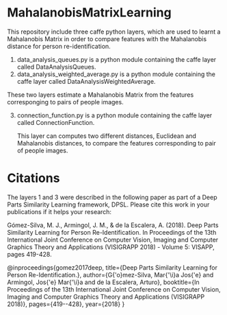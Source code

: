# MahalanobisMatrixLearning

This repository include three caffe python layers, which are used to learnt a Mahalanobis Matrix in order to compare features with the Mahalanobis distance for person re-identification.


1. data_analysis_queues.py is a python module containing the caffe layer called DataAnalysisQueues.
2. data_analysis_weighted_average.py is a python module containing the caffe layer called DataAnalysisWeightedAverage.

These two layers estimate a Mahalanobis Matrix from the features corresponging to pairs of people images.


3. connection_function.py is a python module containing the caffe layer called ConnectionFunction.
   
   This layer can computes two different distances, Euclidean and Mahalanobis distances, to compare the features corresponding    to pair of people images. 


# Citations

The layers 1 and 3 were described in the following paper as part of a Deep Parts Similarity Learning framework, DPSL. Please cite this work in your publications if it helps your research:

Gómez-Silva, M. J., Armingol, J. M., & de la Escalera, A. (2018). Deep Parts Similarity Learning for Person Re-Identification.  In Proceedings of the 13th International Joint Conference on Computer Vision, Imaging and Computer Graphics Theory and Applications (VISIGRAPP 2018) - Volume 5: VISAPP, pages 419-428.

@inproceedings{gomez2017deep, title={Deep Parts Similarity Learning for Person Re-Identification.}, author={G{'o}mez-Silva, Mar{'\i}a Jos{'e} and Armingol, Jos{'e} Mar{'\i}a and de la Escalera, Arturo}, booktitle={In Proceedings of the 13th International Joint Conference on Computer Vision, Imaging and Computer Graphics Theory and Applications (VISIGRAPP 2018)}, pages={419--428}, year={2018} }
